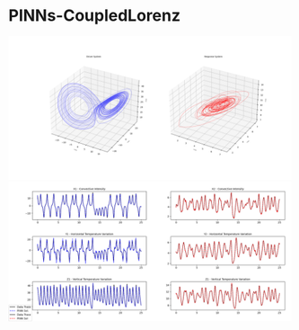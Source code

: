 # PINNs-CoupledLorenz

![Reference System - Driver(b) & Response(r)](/CoupledLorenz/General_Plots/Coupled_System_Sol.png)
![PINN(6x128) Solution Accuracy - Driver(b) & Response(r)](/CoupledLorenz/General_Plots/CLI_T256x128.png)